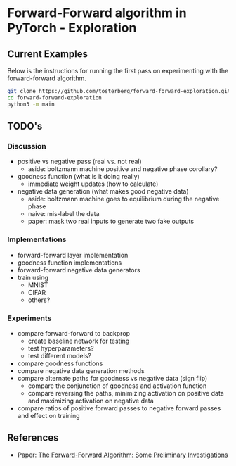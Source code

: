 # Forward-Forward algorithm in PyTorch - Exploration

## Current Examples

Below is the instructions for running the first pass on experimenting with the forward-forward algorithm.

```bash
git clone https://github.com/tosterberg/forward-forward-exploration.git
cd forward-forward-exploration
python3 -m main
```

## TODO's

### Discussion
- positive vs negative pass (real vs. not real)
  - aside: boltzmann machine positive and negative phase corollary?
- goodness function (what is it doing really)
  - immediate weight updates (how to calculate)
- negative data generation (what makes good negative data)
  - aside: boltzmann machine goes to equilibrium during the negative phase
  - naive: mis-label the data
  - paper: mask two real inputs to generate two fake outputs

### Implementations
- forward-forward layer implementation
- goodness function implementations
- forward-forward negative data generators
- train using
  - MNIST
  - CIFAR
  - others?

### Experiments
- compare forward-forward to backprop
  - create baseline network for testing
  - test hyperparameters?
  - test different models?
- compare goodness functions
- compare negative data generation methods
- compare alternate paths for goodness vs negative data (sign flip)
  - compare the conjunction of goodness and activation function
  - compare reversing the paths, minimizing activation on positive data and maximizing activation on negative data
- compare ratios of positive forward passes to negative forward passes and effect on training

## References

- Paper: [The Forward-Forward Algorithm: Some Preliminary Investigations](https://arxiv.org/pdf/2212.13345.pdf)